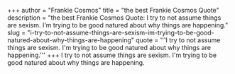 +++
author = "Frankie Cosmos"
title = "the best Frankie Cosmos Quote"
description = "the best Frankie Cosmos Quote: I try to not assume things are sexism. I'm trying to be good natured about why things are happening."
slug = "i-try-to-not-assume-things-are-sexism-im-trying-to-be-good-natured-about-why-things-are-happening"
quote = '''I try to not assume things are sexism. I'm trying to be good natured about why things are happening.'''
+++
I try to not assume things are sexism. I'm trying to be good natured about why things are happening.
